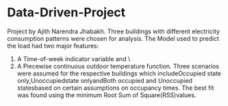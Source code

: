 Data-Driven-Project
===================
Project by Ajith Narendra Jhabakh.
Three buildings with different electricity consumption patterns were chosen for analysis.
The Model used to predict the load had two major features:
1) A Time-of-week indicator variable and \\
2) A Piecewise continuous outdoor temperature function.
Three scenarios were assumed for the respective buildings which includeOccupied state only,Unoccupiedstate onlyandBoth occupied and Unoccupied statesbased on certain assumptions on occupancy times.
The best fit was found using the minimum Root Sum of Square(RSS)values.
